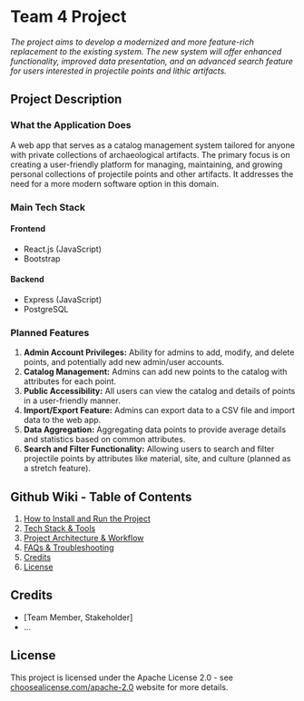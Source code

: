# Team 4 Project
*The project aims to develop a modernized and more feature-rich replacement to the existing system. The new system will offer enhanced functionality, improved data presentation, and an advanced search feature for users interested in projectile points and lithic artifacts.*

## Project Description

### What the Application Does
A web app that serves as a catalog management system tailored for anyone with private collections of archaeological artifacts. The primary focus is on creating a user-friendly platform for managing, maintaining, and growing personal collections of projectile points and other artifacts. It addresses the need for a more modern software option in this domain.

### Main Tech Stack

#### Frontend
- React.js (JavaScript)
- Bootstrap

#### Backend
- Express (JavaScript)
- PostgreSQL

### Planned Features
1. **Admin Account Privileges:** Ability for admins to add, modify, and delete points, and potentially add new admin/user accounts.
2. **Catalog Management:** Admins can add new points to the catalog with attributes for each point.
3. **Public Accessibility:** All users can view the catalog and details of points in a user-friendly manner.
4. **Import/Export Feature:** Admins can export data to a CSV file and import data to the web app.
5. **Data Aggregation:** Aggregating data points to provide average details and statistics based on common attributes.
6. **Search and Filter Functionality:** Allowing users to search and filter projectile points by attributes like material, site, and culture (planned as a stretch feature).


## Github Wiki - Table of Contents
1. [How to Install and Run the Project](https://github.com/UniversityOfSaskatchewanCMPT371/term-project-2024-team-4/wiki/Developers-Guide:-Getting-Started)
2. [Tech Stack & Tools](https://github.com/UniversityOfSaskatchewanCMPT371/term-project-2024-team-4/wiki/Documentation:-Tech-Stack-&-Tools)
3. [Project Architecture & Workflow](https://github.com/UniversityOfSaskatchewanCMPT371/term-project-2024-team-4/wiki/Documentation:-Architecture)
4. [FAQs & Troubleshooting](https://github.com/UniversityOfSaskatchewanCMPT371/term-project-2024-team-4/wiki/FAQ-&-Troubleshooting)
5. [Credits](#credits)
6. [License](#license)

## Credits
- [Team Member, Stakeholder]
- ...

## License
This project is licensed under the Apache License 2.0 - see [choosealicense.com/apache-2.0](https://choosealicense.com/licenses/apache-2.0/) website for more details.

